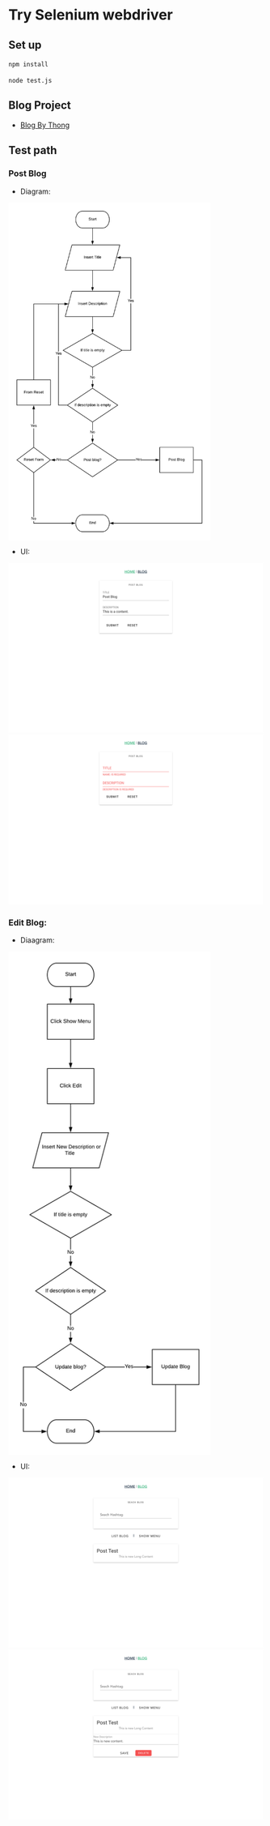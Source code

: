 # Try Selenium webdriver

## Set up
```
npm install

node test.js
```

## Blog Project
- [Blog By Thong](https://github.com/rawipas2/blog)

## Test path

### Post Blog

- Diagram:

<img align="center" src="img/diagram/Post-Blog.png" width="400px">

- UI:

<img src="img/UI/Home.png">

<img src="/img/UI/Home-Validator.png">

### Edit Blog:

- Diaagram:

<img align="center" src="img/diagram/Edit-Blog.png" width="400px">

- UI:

<img src="img/UI/Blog.png">

<img src="img/UI/Blog-edit.png">

